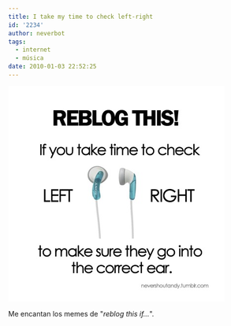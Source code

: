 ```yaml
---
title: I take my time to check left-right
id: '2234'
author: neverbot
tags:
  - internet
  - música
date: 2010-01-03 22:52:25
---
```


![201001032250.jpg](./i-take-my-time-to-check-left-right/201001032250.jpg)

Me encantan los memes de "_reblog this if..._".
